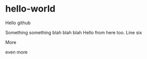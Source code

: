 # hello-world
Hello github

Something something blah blah blah
Hello from here too.
Line six

More


even more


